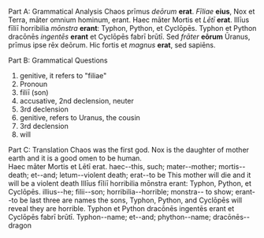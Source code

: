 Part A: Grammatical Analysis 
Chaos prīmus *deōrum* **erat**. *Fīliae* **eius**, Nox et Terra, māter omnium hominum, erant. Haec māter Mortis et *Lētī* **erat**. Illīus fīliī horribilia *mōnstra* **erant**: Typhon, Python, et Cyclōpēs. Typhon et Python dracōnēs *ingentēs* **erant** et Cyclōpēs fabrī brūtī. Sed *frāter* **eōrum** Ūranus, prīmus ipse rēx deōrum. Hic fortis et *magnus* **erat**, sed sapiēns.

Part B: Grammatical Questions
1. genitive, it refers to "filiae" 
2. Pronoun
3. filiī (son) 
4. accusative, 2nd declension, neuter 
5. 3rd declension
6. genitive, refers to Uranus, the cousin
7. 3rd declension 
8. will 

Part C: Translation 
Chaos was the first god. 
Nox is the daughter of mother earth and it is a good omen to be human.  
 Haec māter Mortis et Lētī erat.
 haec--this, such; mater--mother; mortis--death; et--and; letum--violent death; erat--to be
 This mother will die and it will be a violent death 
 Illīus fīliī horribilia mōnstra erant: Typhon, Python, et Cyclōpēs.
 illius--he; filii--son; horribilia--horrible; monstra-- to show; erant--to be last three are names 
the sons, Typhon, Python, and Cyclōpēs will reveal they are horrible.
Typhon et Python dracōnēs ingentēs erant et Cyclōpēs fabrī brūtī.
Typhon--name; et--and; phython--name; dracōnēs--dragon
